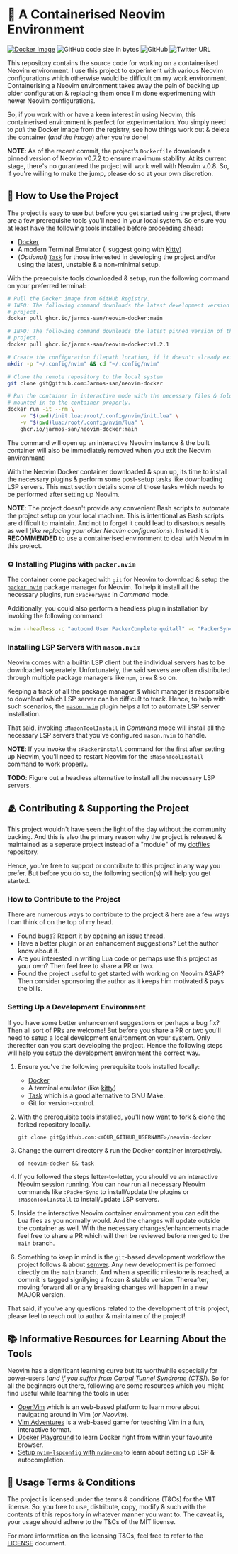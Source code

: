 # 🍱 A Containerised Neovim Environment

[![Docker Image](https://github.com/Jarmos-san/neovim-docker/actions/workflows/publish.yml/badge.svg)](https://github.com/Jarmos-san/neovim-docker/actions/workflows/publish.yml)
![GitHub code size in bytes](https://img.shields.io/github/languages/code-size/Jarmos-san/neovim-docker?color=%23181717&label=Size&logo=github)
![GitHub](https://img.shields.io/github/license/Jarmos-san/neovim-docker?label=License&logo=github)
![Twitter URL](https://img.shields.io/twitter/url?style=social&url=https%3A%2F%2Fgithub.com%2FJarmos-san%2Fneovim-docker)

This repository contains the source code for working on a containerised Neovim
environment. I use this project to experiment with various Neovim configurations
which otherwise would be difficult on my work environment. Containerising a
Neovim environment takes away the pain of backing up older configuration &
replacing them once I'm done experimenting with newer Neovim configurations.

So, if you work with or have a keen interest in using Neovim, this containerised
environment is perfect for experimentation. You simply need to _pull_ the Docker
image from the registry, see how things work out & delete the container (_and
the image_) after you're done!

**NOTE**: As of the recent commit, the project's `Dockerfile` downloads a
pinned version of Neovim v0.7.2 to ensure maximum stability. At its current
stage, there's no guranteed the project will work well with Neovim v.0.8. So,
if you're willing to make the jump, please do so at your own discretion.

## 🦮 How to Use the Project

The project is easy to use but before you get started using the project, there
are a few prerequisite tools you'll need in your local system. So ensure you at
least have the following tools installed before proceeding ahead:

- [Docker][5]
- A modern Terminal Emulator (I suggest going with [Kitty][6])
- (_Optional_) [`Task`][11] for those interested in developing the project
  and/or using the latest, unstable & a non-minimal setup.

With the prerequisite tools downloaded & setup, run the following command on
your preferred terminal:

```bash
# Pull the Docker image from GitHub Registry.
# INFO: The following command downloads the latest development version of the
# project.
docker pull ghcr.io/jarmos-san/neovim-docker:main

# INFO: The following command downloads the latest pinned version of the
# project.
docker pull ghcr.io/jarmos-san/neovim-docker:v1.2.1

# Create the configuration filepath location, if it doesn't already exists.
mkdir -p "~/.config/nvim" && cd "~/.config/nvim"

# Clone the remote repository to the local system
git clone git@github.com:Jarmos-san/neovim-docker

# Run the container in interactive mode with the necessary files & folders
# mounted in to the container properly.
docker run -it --rm \
    -v "$(pwd)/init.lua:/root/.config/nvim/init.lua" \
    -v "$(pwd)lua:/root/.config/nvim/lua" \
    ghcr.io/jarmos-san/neovim-docker:main
```

The command will open up an interactive Neovim instance & the built container
will also be immediately removed when you exit the Neovim environment!

With the Neovim Docker container downloaded & spun up, its time to install the
necessary plugins & perform some post-setup tasks like downloading LSP servers.
This next section details some of those tasks which needs to be performed after
setting up Neovim.

**NOTE**: The project doesn't provide any convenient Bash scripts to automate
the project setup on your local machine. This is intentional as Bash scripts
are difficult to maintain. And not to forget it could lead to disastrous
results as well (_like replacing your older Neovim configurations_). Instead it
is **RECOMMENDED** to use a containerised environment to deal with Neovim in
this project.

### ⚙️ Installing Plugins with `packer.nvim`

The container come packaged with `git` for Neovim to download & setup the
[`packer.nvim`][1] package manager for Neovim. To help it install all the
necessary plugins, run `:PackerSync` in _Command_ mode.

Additionally, you could also perform a headless plugin installation by invoking
the following command:

```bash
nvim --headless -c "autocmd User PackerComplete quitall" -c "PackerSync"
```

### Installing LSP Servers with `mason.nvim`

Neovim comes with a builtin LSP client but the individual servers has to be
downloaded seperately. Unfortunately, the said servers are often distributed
through multiple package managers like `npm`, `brew` & so on.

Keeping a track of all the package manager & which manager is responsible to
download which LSP server can be difficult to track. Hence, to help with such
scenarios, the [`mason.nvim`][2] plugin helps a lot to automate LSP server
installation.

That said, invoking `:MasonToolInstall` in _Command_ mode will install all the
necessary LSP servers that you've configured `mason.nvim` to handle.

**NOTE**: If you invoke the `:PackerInstall` command for the first after setting
up Neovim, you'll need to restart Neovim for the `:MasonToolInstall` command to
work properly.

**TODO**: Figure out a headless alternative to install all the necessary LSP
servers.

## 🫂 Contributing & Supporting the Project

This project wouldn't have seen the light of the day without the community
backing. And this is also the primary reason why the project is released &
maintained as a seperate project instead of a "module" of my [dotfiles][3]
repository.

Hence, you're free to support or contribute to this project in any way you
prefer. But before you do so, the following section(s) will help you get
started.

### How to Contribute to the Project

There are numerous ways to contribute to the project & here are a few ways I can
think of on the top of my head.

- Found bugs? Report it by opening an [issue thread][4].
- Have a better plugin or an enhancement suggestions? Let the author know about
  it.
- Are you interested in writing Lua code or perhaps use this project as your
  own? Then feel free to share a PR or two.
- Found the project useful to get started with working on Neovim ASAP? Then
  consider sponsoring the author as it keeps him motivated & pays the bills.

### Setting Up a Development Environment

If you have some better enhancement suggestions or perhaps a bug fix? Then all
sort of PRs are welcome! But before you share a PR or two you'll need to setup a
local development environment on your system. Only thereafter can you start
developing the project. Hence the following steps will help you setup the
development environment the correct way.

1. Ensure you've the following prerequisite tools installed locally:

   - [Docker][5]
   - A terminal emulator (like [kitty][7])
   - [Task][8] which is a good alternative to GNU Make.
   - Git for version-control.

2. With the prerequisite tools installed, you'll now want to [fork][9] & clone
   the forked repository locally.

   ```console
   git clone git@github.com:<YOUR_GITHUB_USERNAME>/neovim-docker
   ```

3. Change the current directory & run the Docker container interactively.

   ```console
   cd neovim-docker && task
   ```

4. If you followed the steps letter-to-letter, you should've an interactive
   Neovim session running. You can now run all necessary Neovim commands like
   `:PackerSync` to install/update the plugins or `:MasonToolInstall` to
   install/update LSP servers.

5. Inside the interactive Neovim container environment you can edit the Lua
   files as you normally would. And the changes will update outside the
   container as well. With the necessary changes/enhancements made feel free to
   share a PR which will then be reviewed before merged to the `main` branch.

6. Something to keep in mind is the `git`-based development workflow the project
   follows & about [semver][10]. Any new development is performed directly on
   the `main` branch. And when a specific milestone is reached, a commit is
   tagged signifying a frozen & stable version. Thereafter, moving forward all
   or any breaking changes will happen in a new MAJOR version.

That said, if you've any questions related to the development of this project,
please feel to reach out to author & maintainer of the project!

## 📚 Informative Resources for Learning About the Tools

Neovim has a significant learning curve but its worthwhile especially for
power-users (_and if you suffer from
[Carpal Tunnel Syndrome (CTS)](https://www.ninds.nih.gov/carpal-tunnel-syndrome-fact-sheet)_).
So for all the beginners out there, following are some resources which you might
find useful while learning the tools in use:

- [OpenVim](https://www.openvim.com) which is an web-based platform to learn
  more about navigating around in Vim (_or Neovim_).
- [Vim Adventures](https://vim-adventures.com) is a web-based game for teaching
  Vim in a fun, interactive format.
- [Docker Playground](https://www.docker.com/play-with-docker) to learn Docker
  right from within your favourite browser.
- [Setup `nvim-lspconfig` with `nvim-cmp`][6] to learn about setting up LSP &
  autocompletion.

## 📄 Usage Terms & Conditions

The project is licensed under the terms & conditions (T&Cs) for the MIT license.
So, you free to use, distribute, copy, modify & such with the contents of this
repository in whatever manner you want to. The caveat is, your usage should
adhere to the T&Cs of the MIT license.

For more information on the licensing T&Cs, feel free to refer to the
[LICENSE](./LICENSE) document.

<!-- Reference Links -->

[1]: https://github.com/wbthomason/packer.nvim
[2]: https://github.com/williamboman/mason.nvim
[3]: https://github.com/Jarmos-san/dotfiles
[4]: https://github.com/Jarmos-san/neovim-docker/issues/new/choose
[5]: https://www.docker.com
[6]: https://vonheikemen.github.io/devlog/tools/setup-nvim-lspconfig-plus-nvim-cmp
[7]: https://sw.kovidgoyal.net/kitty
[8]: https://taskfile.dev
[9]: https://docs.github.com/en/get-started/quickstart/fork-a-repo
[10]: https://semver.org
[11]: https://taskfile.dev
